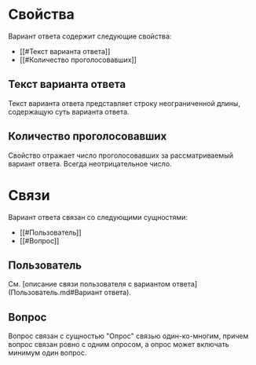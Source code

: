 # Свойства 
Вариант ответа содержит следующие свойства:
- [[#Текст варианта ответа]]
- [[#Количество проголосовавших]]

## Текст варианта ответа
Текст варианта ответа представляет строку неограниченной длины, содержащую суть варианта ответа.

## Количество проголосовавших
Свойство отражает число проголосовавших за рассматриваемый вариант ответа. Всегда неотрицательное число.


# Связи 
Вариант ответа связан со следующими сущностями: 
- [[#Пользователь]]
- [[#Вопрос]]

## Пользователь
См. [описание связи пользователя с вариантом ответа](Пользователь.md#Вариант ответа).

## Вопрос 
Вопрос связан с сущностью "Опрос" связью один-ко-многим, причем вопрос связан ровно с одним опросом, а опрос может включать минимум один вопрос.



